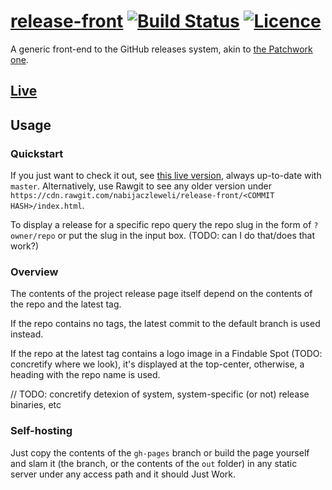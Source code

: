 # [release-front](https://releases.nabijaczleweli.xyz) [![Build Status](https://travis-ci.org/nabijaczleweli/release-front.svg?branch=master)](https://travis-ci.org/nabijaczleweli/release-front) [![Licence](https://img.shields.io/badge/license-MIT-blue.svg?style=flat)](LICENSE)
A generic front-end to the GitHub releases system, akin to [the Patchwork one](http://dinosaur.is/patchwork-downloader).

## [Live](https://releases.nabijaczleweli.xyz)

## Usage

### Quickstart

If you just want to check it out, see [this live version](https://releases.nabijaczleweli.xyz), always up-to-date with `master`.
Alternatively, use Rawgit to see any older version under `https://cdn.rawgit.com/nabijaczleweli/release-front/<COMMIT HASH>/index.html`.

To display a release for a specific repo query the repo slug in the form of `?owner/repo` or put the slug in the input box.
(TODO: can I do that/does that work?)

### Overview

The contents of the project release page itself depend on the contents of the repo and the latest tag.

If the repo contains no tags, the latest commit to the default branch is used instead.

If the repo at the latest tag contains a logo image in a Findable Spot (TODO: concretify where we look), it's displayed at the top-center,
	otherwise, a heading with the repo name is used.

// TODO: concretify detexion of system, system-specific (or not) release binaries, etc

### Self-hosting

Just copy the contents of the `gh-pages` branch or build the page yourself and slam it (the branch, or the contents of the `out` folder)
	in any static server under any access path and it should Just Work.
